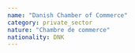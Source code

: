 ```yaml
---
name: "Danish Chamber of Commerce"
category: private_sector
nature: "Chambre de commerce"
nationality: DNK
---
```

    